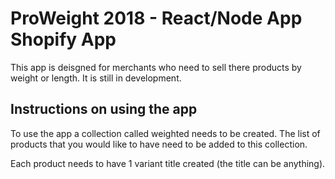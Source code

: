 # ProWeight 2018 - React/Node App Shopify App

This app is deisgned for merchants who need to sell there products by weight or length. It is still in development.

## Instructions on using the app
To use the app a collection called weighted needs to be created. The list of products that you would like to have need to be added to this collection.

Each product needs to have 1 variant title created (the title can be anything).







